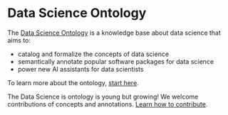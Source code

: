 # Data Science Ontology

The [Data Science Ontology](https://www.datascienceontology.org/) is a knowledge base about data science that aims to:

- catalog and formalize the concepts of data science
- semantically annotate popular software packages for data science
- power new AI assistants for data scientists

To learn more about the ontology, [start here](https://www.datascienceontology.org/help).

The Data Science is ontology is young but growing! We welcome contributions of concepts and annotations. [Learn how to contribute](https://www.datascienceontology.org/help/contribute).
